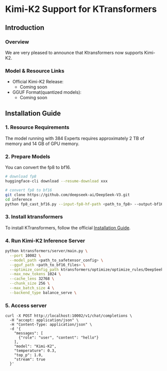 # Kimi-K2 Support for KTransformers

## Introduction

### Overview
We are very pleased to announce that Ktransformers now supports Kimi-K2.

### Model & Resource Links

- Official Kimi-K2 Release: 
  - Coming soon
- GGUF Format(quantized models):
  - Coming soon

## Installation Guide

### 1. Resource Requirements

The model running with 384 Experts requires approximately 2 TB of memory and 14 GB of GPU memory.

### 2. Prepare Models

You can convert the fp8 to bf16.

```bash
# download fp8
huggingface-cli download --resume-download xxx

# convert fp8 to bf16
git clone https://github.com/deepseek-ai/DeepSeek-V3.git
cd inference
python fp8_cast_bf16.py --input-fp8-hf-path <path_to_fp8> --output-bf16-hf-path  <path_to_bf16>

```

### 3. Install ktransformers

To install KTransformers, follow the official [Installation Guide](https://kvcache-ai.github.io/ktransformers/en/install.html).

### 4. Run Kimi-K2 Inference Server

```bash
python ktransformers/server/main.py \
  --port 10002 \
  --model_path <path_to_safetensor_config> \
  --gguf_path <path_to_bf16_files> \
  --optimize_config_path ktransformers/optimize/optimize_rules/DeepSeek-V3-Chat-serve.yaml \
  --max_new_tokens 1024 \
  --cache_lens 32768 \
  --chunk_size 256 \
  --max_batch_size 4 \
  --backend_type balance_serve \
```

### 5. Access server

```
curl -X POST http://localhost:10002/v1/chat/completions \
  -H "accept: application/json" \
  -H "Content-Type: application/json" \
  -d '{
    "messages": [
      {"role": "user", "content": "hello"}
    ],
    "model": "Kimi-K2",
    "temperature": 0.3,
    "top_p": 1.0,
    "stream": true
  }'
```
